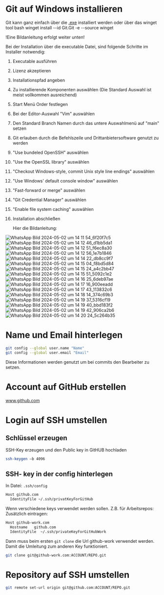 # Git auf Windows installieren
Git kann ganz einfach über die [.exe](https://git-scm.com/download/win) installiert werden oder über das winget tool
bash
winget install --id Git.Git -e --source winget


!Eine Bildanleitung erfolgt weiter unten!

Bei der Installation über die executable Datei, sind folgende Schritte im Installer notwendig:
1. Executable ausführen
2. Lizenz akzeptieren
3. Installationspfad angeben
4. Zu installierende Komponenten auswählen (Die Standard Auswahl ist meist vollkommen ausreichend)
5. Start Menü Order festlegen
6. Bei der Editor-Auswahl "Vim" auswählen
7. Den Standard Branch Namen durch das untere Auswahlmenü auf "main" setzen
8. Git erlauben durch die Befehlszeile und Drittanbietersoftware genutzt zu werden
9. "Use bundeled OpenSSH" auswählen
10. "Use the OpenSSL library" auswählen
11. "Checkout Windows-style, commit Unix style line endings" auswählen
12. "Use Windows' default console window" auswählen
13. "Fast-forward or merge" auswählen
14. "Git Credential Manager" auswählen
15. "Enable file system caching" auswählen
16. Installation abschließen

    Hier die Bildanleitung:
    
![WhatsApp Bild 2024-05-02 um 14 11 54_6f20f7c5](https://github.com/BowCraftGHG/git_md/assets/168099471/894d83af-e8a5-4914-b350-74f878c8b3e8)
![WhatsApp Bild 2024-05-02 um 14 12 46_d1bb5da1](https://github.com/BowCraftGHG/git_md/assets/168099471/bb10b190-3c1f-4f30-8221-99a88f179157)
![WhatsApp Bild 2024-05-02 um 14 12 51_f6ec8a30](https://github.com/BowCraftGHG/git_md/assets/168099471/40b30f58-46ee-45c0-a16c-d1ad712e3c85)
![WhatsApp Bild 2024-05-02 um 14 12 56_1e7b1846](https://github.com/BowCraftGHG/git_md/assets/168099471/d8221e68-9f5e-440a-b727-b8fd127f1ab1)
![WhatsApp Bild 2024-05-02 um 14 14 22_db8cc9f7](https://github.com/BowCraftGHG/git_md/assets/168099471/f8838b72-7398-4fe5-89d7-65e48e2bcb45)
![WhatsApp Bild 2024-05-02 um 14 15 04_f8bd5d84](https://github.com/BowCraftGHG/git_md/assets/168099471/99842cf9-300d-4fd5-b85e-f1c4d44d96d4)
![WhatsApp Bild 2024-05-02 um 14 15 24_a4c2bb47](https://github.com/BowCraftGHG/git_md/assets/168099471/15a90df8-acd2-407a-8979-55a12d3ed370)
![WhatsApp Bild 2024-05-02 um 14 15 51_5092c1e2](https://github.com/BowCraftGHG/git_md/assets/168099471/e4ae5b02-7e61-433b-8110-061b28fc9d68)
![WhatsApp Bild 2024-05-02 um 14 16 25_6deb97ae](https://github.com/BowCraftGHG/git_md/assets/168099471/dc11f06d-f695-4cfb-8fcd-64344bf8e3f5)
![WhatsApp Bild 2024-05-02 um 14 17 16_900eeadd](https://github.com/BowCraftGHG/git_md/assets/168099471/94e2cbce-3bb6-4723-943b-ba0619a251a6)
![WhatsApp Bild 2024-05-02 um 14 17 43_113832c6](https://github.com/BowCraftGHG/git_md/assets/168099471/dc990d41-27af-4798-aa60-55d57701bb44)
![WhatsApp Bild 2024-05-02 um 14 18 14_374c69b3](https://github.com/BowCraftGHG/git_md/assets/168099471/090ddad7-7ff4-41b6-a684-15b911b6ae20)
![WhatsApp Bild 2024-05-02 um 14 19 37_5316cf19](https://github.com/BowCraftGHG/git_md/assets/168099471/2557de54-66b3-4334-b709-2659f7020958)
![WhatsApp Bild 2024-05-02 um 14 19 40_bbd183f2](https://github.com/BowCraftGHG/git_md/assets/168099471/0b346030-0f97-4324-8a0f-217a9fc7398c)
![WhatsApp Bild 2024-05-02 um 14 19 42_906ca2b6](https://github.com/BowCraftGHG/git_md/assets/168099471/7a5343fe-0ed0-4a92-b910-d2562a035741)
![WhatsApp Bild 2024-05-02 um 14 20 24_5c264b35](https://github.com/BowCraftGHG/git_md/assets/168099471/59cc90ac-070c-4d0d-96a3-d81f6cbb42bb)


# Name und Email hinterlegen 
```bash
git config --global user.name "Name" 
git config --global user.email "Email"  
```
Diese Informationen werden genutzt um bei commits den Bearbeiter zu setzen.
 
# Account auf GitHub erstellen 
www.github.com 

# Login auf SSH umstellen 
## Schlüssel erzeugen
SSH-Key erzeugen und den Public key in GitHUB hochladen 
```bash
ssh-keygen –b 4096 
```
 
## SSH- key in der config hinterlegen 
In Datei: `.ssh/config` 
```bash
Host github.com 
  IdentityFile ~/.ssh/privatKeyForGitHub 
```

Wenn verschiedene keys verwendet werden sollen. Z.B. für Arbeitsrepos: 
Zusätzlich eintragen: 
```bash
Host github-work.com 
  Hostname   github.com 
  IdentityFile  ~/.ssh/privateKeyForGitHubWork 
```
Dann muss beim ersten `git clone` die Url github-work verwendet werden. Damit die Umleitung zum anderen Key funktioniert. 
```bash
git clone git@github-work.com:ACCOUNT/REPO.git 
```
 
# Repository auf SSH umstellen 
```bash
git remote set-url origin git@github.com:ACCOUNT/REPO.git 
```
 

 

